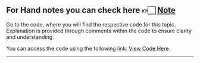 For Hand notes you can check here 👉🏻 [Note](https://drive.google.com/file/d/1uu9xah3WtSyGCcEDMiUozPx6zijqkWKQ/view?usp=drive_link)
---
Go to the code, where you will find the respective code for this topic. Explanation is provided through comments within the code to ensure clarity and understanding.

You can access the code using the following link:
[View Code Here]()

---
